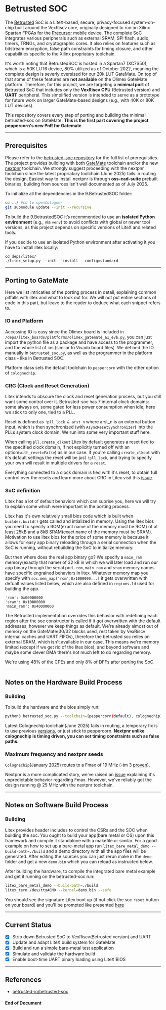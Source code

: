 # Betrusted SOC

The [Betrusted](https://github.com/betrusted-io/betrusted-soc) SoC is a LiteX-based, secure, privacy-focused system-on-chip built around the VexRiscv core, originally designed to run on Xilinx Spartan FPGAs for the [Precursor](https://www.crowdsupply.com/sutajio-kosagi/precursor) mobile device. The complete SoC integrates various peripherals such as external SRAM, SPI flash, audio, timers, TRNGs, and cryptographic cores. It also relies on features such as bitstream encryption, false path constraints for timing closure, and other capabilities specific to the Xilinx propriatary toolchain.

 It's worth noting that BetrustedSOC is hosted in a Spartan7 (XC7S50), which is a 50K LUT6 device, 80% utilized as of October 2022, meaning the complete design is severly oversized for our 20k LUT GateMate. On top of that some of these features are **not available** on the Olimex GateMate platform. Therefore, for this project, we are targeting a **minimal port** of Betrusted SoC that includes only the **VexRiscv CPU** (Betrusted version) and **UART** peripheral. This simplified version is intended to serve as a prototype for future work on larger GateMate-based designs (e.g., with 40K or 80K LUT devices).

 This repository covers every step of porting and building the minimal betrusted-soc on GateMate. **This is the first part covering the project peppercorn's new PnR for Gatemate**
<!-- Within this work package, we also plan to create a comprehensive blog that describes all FPGA/RTL developed for the project. -->
---

## Prerequisites

Please refer to the [betrusted-soc repository](https://github.com/betrusted-io/betrusted-soc) for the full list of prerequisites. The project provides building with both [GateMate](https://www.colognechip.com/programmable-logic/gatemate/#tab-313425) toolchain and/or the new [nextpnr](https://www.colognechip.com/programmable-logic/gatemate/#tab-313425) toolchain. We strongly suggest proceeding with the nextpnr toolchain since the latest propriatary toolchain (June 2025) fails in routing the design. Easiest way to install nextpnr is through **oss-cad-suite** prebuilt binaries, building from sources isn't well documented as of July 2025.

To initialize all the dependencies in the 9.BetrustedSOC folder:
```bash
cd ../ #cd to openCologne/
git submodule update --init --recursive
```

To build the 9.BetrustedSOC it’s recommended to use an **isolated Python environment** (e.g., via `venv`) to avoid conflicts with global or newer tool versions, as this project depends on specific versions of LiteX and related tools. 

If you decide to use an isolated Python environment after activating it you have to install litex locally:
```
cd deps/litex/
./litex_setup.py --init --install --config=standard
```

---

## Porting to GateMate
Here we list intricaties of the porting process in detail, explaining common pitfalls with litex and what to look out for. We will not put entire sections of code in this part, but leave to the reader to deduce what each snippet refers to.
### IO and Platform
Accessing IO is easy since the Olimex board is included in `/deps/litex_boards/platforms/olimex_gatemate_a1_evb.py`, you can just import the python file as a package and have access to the programmer, and the whole list of ios (similar to Vivado board files). We defined the IO manually in `betrusted_soc.py`, as well as the programmer in the platform class - like in Betrusted SOC. 

Platform class sets the default toolchain to `peppercorn` with the other option of `colognechip`.
### CRG (Clock and Reset Generation)
Litex intends to obscure the clock and reset generation process, but you still want some control over it. Betrusted-soc has 7 internal clock domains: some always on, some gated for less power consumption when idle; here we stick to only one, tied to a PLL.

Reset is defined as `!pll_lock & arst_n` where arst_n is an external button input, which is then synchronized (with `AsyncResetSynchronizer`) into the PLLs system clock domain. We run into some very important stuff here.

When calling `pll.create_clkout` Litex by default generates a reset tied to the specified clock domain, if not explicitly turned off with an option(`with_reset=False`) as in our case. If you're calling `create_clkout` with it's default settings the reset will be just `!pll_lock`, and trying to specify your own will result in multiple drivers for a `reset`.

Everything connected to a clock domain is tied with it's reset, to obtain full control over the resets and learn more about CRG in Litex visit this [issue](https://github.com/enjoy-digital/litex/issues/1805).

### SoC definition
Litex has a lot of default behaviors which can suprise you, here we will try to explain some which were important in the porting process.

Litex has it's own relatively small bios code which is built when `builder.build()` gets called and intialized in memory. Using the litex bios you need to specify a ROM(exact name of the memory must be ROM) of at least 25kB and a 8kB SRAM(exact name of the memory must be SRAM). Motivation to use litex bios for the price of some memory is because it allows for easy app binary reloading through a serial connection when the SoC is running, without rebuilding the SoC to initialize memory. 

But then where does the real app binary go? We specify a `main_ram` memory(exactly that name) of 32 kB in which we will later load and run our app binary through the serial port. `rom`, `main_ram` and `sram` memory names have specific engrained behaviors in litex. Whatever memory map you specify with `soc.mem_map['rom':0x1000000...]` it gets overwritten with defualt values listed below, which are also defined in `regions.ld` used for building the app.
```
'rom': 0x00000000
'sram': 0x10000000
'main_ram': 0x40000000
```
The Betrusted implementation overrides this behavior with redefining each region after the soc constructor is called if it got overwritten with the default addresses, however we keep things as default. We're already almost out of memory on the GateMate(30/32 blocks used, rest taken by VexRiscv internal caches and UART FIFOs), therefore the betrusted soc relies on external SRAM, which isn't available in our case. This means we're memory limited (except if we get rid of the litex bios), and beyond software and maybe some clever DMA there's not much left to do regarding memory.

We're using 48% of the CPEs and only 8% of DFFs after porting the SoC.

---
## Notes on the Hardware Build Process
### Building
To build the hardware and the bios simply run:
```bash
python3 betrusted_soc.py --toolchain=[peppercorn(default), colognechip] > build.log 2>&1
```
Latest Colognechip toolchain(June 2025) fails in routing, a temporary fix is to use previous [versions](https://github.com/chili-chips-ba/openCologne/issues/70), or just stick to peppercorn. **Nextpnr unlike colognechip is timing driven, you can set timing constraints such as false paths.**

### Maximum frequency and nextpnr seeds
`Colognechip`(January 2025) routes to a Fmax of 19 MHz (-tm 3 [proven](https://github.com/chili-chips-ba/openCologne/issues/62)).

Nextpnr is a more complicated story, we've raised an [issue](https://github.com/chili-chips-ba/openCologne/issues/73) explaining it's unpredictable behavior regarding Fmax. However, we've reliably got the design running @ 25 MHz with the nextpnr toolchain.

---


## Notes on Software Build Process
### Building 
Litex provides header includes to control the CSRs and the SOC when building the soc. You ought to build your app(bare metal or OS) upon this framework and compile it standalone with a makefile or similar. For a good example on how to set up a bare-metal app run `litex_bare_metal_demo --build-path=./build` and a demo directory with all the app files will be generated. After editing the sources you can just rerun make in the `demo` folder and get a new `demo.bin` which you can reload as instructed below.

After building the hardware, to compile the integrated bare metal example and get it running on the betrusted-soc run:
```bash
litex_bare_metal_demo --build-path=./build
litex_term /dev/ttyACM0 --kernel=demo.bin --safe
```
You should see the signature Litex boot up (if not click the soc `reset` button on your board) and you'll be prompted like presented [here](https://github.com/enjoy-digital/litex/tree/master/litex/soc/software/demo)

---

## Current Status

* [x] Strip down Betrusted SoC to VexRiscv(Betrusted version) and UART
* [x] Update and adapt LiteX build system for GateMate
* [x] Build and run a simple bare-metal test application
* [x] Simulate and validate the hardware build
* [x] Enable boot-time UART binary loading using LiteX BIOS

<!-- **EXTRA**: Incrementally reintroduce additional Betrusted SoC peripherals and features -->

---
## References

* [betrusted-io/betrusted-soc](https://github.com/betrusted-io/betrusted-soc)

#### End of Document 
